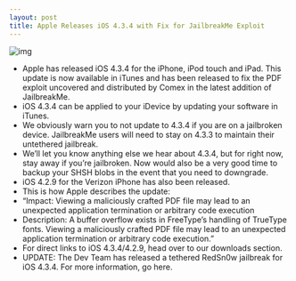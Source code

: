 ```yaml
---
layout: post
title: Apple Releases iOS 4.3.4 with Fix for JailbreakMe Exploit
---
```

![img](http://media.idownloadblog.com/wp-content/uploads/2011/07/iOS-4.3.4-update-e1310752853139.png)
* Apple has released iOS 4.3.4 for the iPhone, iPod touch and iPad. This update is now available in iTunes and has been released to fix the PDF exploit uncovered and distributed by Comex in the latest addition of JailbreakMe.
* iOS 4.3.4 can be applied to your iDevice by updating your software in iTunes.
* We obviously warn you to not update to 4.3.4 if you are on a jailbroken device. JailbreakMe users will need to stay on 4.3.3 to maintain their untethered jailbreak.
* We’ll let you know anything else we hear about 4.3.4, but for right now, stay away if you’re jailbroken. Now would also be a very good time to backup your SHSH blobs in the event that you need to downgrade.
* iOS 4.2.9 for the Verizon iPhone has also been released.
* This is how Apple describes the update:
* “Impact: Viewing a maliciously crafted PDF file may lead to an unexpected application termination or arbitrary code execution
* Description: A buffer overflow exists in FreeType’s handling of TrueType fonts. Viewing a maliciously crafted PDF file may lead to an unexpected application termination or arbitrary code execution.”
* For direct links to iOS 4.3.4/4.2.9, head over to our downloads section.
* UPDATE: The Dev Team has released a tethered RedSn0w jailbreak for iOS 4.3.4. For more information, go here.

